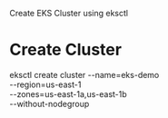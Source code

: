Create EKS Cluster using eksctl

# Create Cluster
eksctl create cluster --name=eks-demo \
                      --region=us-east-1 \
                      --zones=us-east-1a,us-east-1b \
                      --without-nodegroup 
